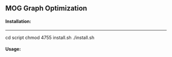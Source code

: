 ## MOG Graph Optimization
#### Installation:

------
cd script
chmod 4755 install.sh
./install.sh

#### Usage:


